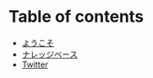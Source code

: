 # Table of contents

* [ようこそ](README.md)
* [ナレッジベース](https://github.com/joholabhq/docs/tree/ja)
* [Twitter](https://twitter.com/joholab_ja)


